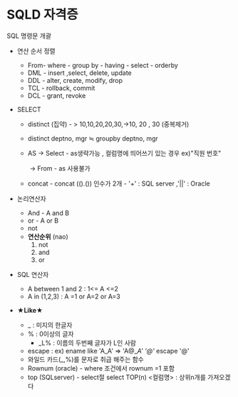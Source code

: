 # SQLD 자격증

SQL 명령문 개괄

- 연산 순서 정렬

  - From- where - group by - having - select - orderby
  - DML - insert ,select, delete, update
  - DDL - alter, create, modify, drop
  - TCL - rollback, commit
  - DCL - grant, revoke

- SELECT 

  - distinct (집약) - > 10,10,20,20,30,->10, 20 , 30 (중복제거)

  - distinct deptno, mgr ≒ groupby deptno, mgr

  - AS -> Select -  as생략가능 , 컬럼명에 띄어쓰기 있는 경우 ex)"직원 번호"

    ​	 -> From - as 사용불가 

  - concat - concat (().()) 인수가 2개 - '+' : SQL server ,'||' : Oracle

- 논리연산자 

  - And  - A and B
  - or - A or B
  - not 
  - **연산순위** (nao)
    1. not
    2. and 
    3. or

- SQL 연산자
  - A between 1 and 2 :  1<= A <=2
  - A in (1,2,3) : A =1 or A=2 or A=3

- **★Like★**
  - _ : 미지의 한글자
  - % :  0이상의 글자
    - _L% : 이름의 두번째 글자가 L인 사람
  - escape : ex) ename like 'A_A' => 'A@\__A'  '@'_ escape '@' 
  - 와일드 카드(_,%)를 문자로 취급 해주는 함수 
  - Rownum (oracle) - where 조건에서 rownum =1 포함
  - top  (SQLserver) - select절 select TOP(n) <컬럼명> :  상위n개를 가져오겠다
